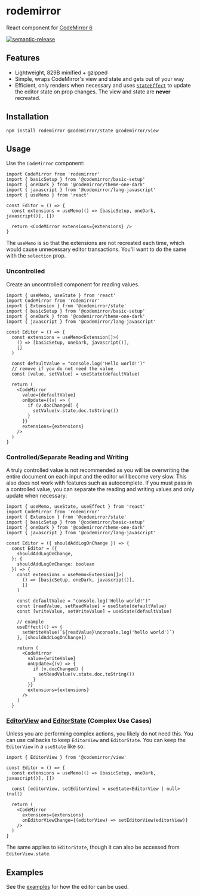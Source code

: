 # rodemirror

React component for [CodeMirror 6](https://codemirror.net/6/)

[![semantic-release](https://img.shields.io/badge/%20%20%F0%9F%93%A6%F0%9F%9A%80-semantic--release-e10079.svg)](https://github.com/semantic-release/semantic-release)

## Features

- Lightweight, 829B minified + gzipped
- Simple, wraps CodeMirror's view and state and gets out of your way
- Efficient, only renders when necessary and uses [`StateEffect`](https://codemirror.net/6/docs/ref/#state.StateEffect) to update the editor state on prop changes. The view and state are **never** recreated.

## Installation

```shell
npm install rodemirror @codemirror/state @codemirror/view
```

## Usage

Use the `CodeMirror` component:

```tsx
import CodeMirror from 'rodemirror'
import { basicSetup } from '@codemirror/basic-setup'
import { oneDark } from '@codemirror/theme-one-dark'
import { javascript } from '@codemirror/lang-javascript'
import { useMemo } from 'react'

const Editor = () => {
  const extensions = useMemo(() => [basicSetup, oneDark, javascript()], [])

  return <CodeMirror extensions={extensions} />
}
```

The `useMemo` is so that the extensions are not recreated each time, which would cause unnecessary editor transactions. You'll want to do the same with the `selection` prop.

### Uncontrolled

Create an uncontrolled component for reading values.

```tsx
import { useMemo, useState } from 'react'
import CodeMirror from 'rodemirror'
import { Extension } from '@codemirror/state'
import { basicSetup } from '@codemirror/basic-setup'
import { oneDark } from '@codemirror/theme-one-dark'
import { javascript } from '@codemirror/lang-javascript'

const Editor = () => {
  const extensions = useMemo<Extension[]>(
    () => [basicSetup, oneDark, javascript()],
    []
  )

  const defaultValue = "console.log('Hello world!')"
  // remove if you do not need the value
  const [value, setValue] = useState(defaultValue)

  return (
    <CodeMirror
      value={defaultValue}
      onUpdate={(v) => {
        if (v.docChanged) {
          setValue(v.state.doc.toString())
        }
      }}
      extensions={extensions}
    />
  )
}
```

### Controlled/Separate Reading and Writing

A truly controlled value is not recommended as you will be overwriting the entire document on each input and the editor will become very slow. This also does not work with features such as autocomplete. If you must pass in a controlled value, you can separate the reading and writing values and only update when necessary:

```tsx
import { useMemo, useState, useEffect } from 'react'
import CodeMirror from 'rodemirror'
import { Extension } from '@codemirror/state'
import { basicSetup } from '@codemirror/basic-setup'
import { oneDark } from '@codemirror/theme-one-dark'
import { javascript } from '@codemirror/lang-javascript'

const Editor = ({ shouldAddLogOnChange }) => {
  const Editor = ({
    shouldAddLogOnChange,
  }: {
    shouldAddLogOnChange: boolean
  }) => {
    const extensions = useMemo<Extension[]>(
      () => [basicSetup, oneDark, javascript()],
      []
    )

    const defaultValue = "console.log('Hello world!')"
    const [readValue, setReadValue] = useState(defaultValue)
    const [writeValue, setWriteValue] = useState(defaultValue)

    // example
    useEffect(() => {
      setWriteValue(`${readValue}\nconsole.log('hello world')`)
    }, [shouldAddLogOnChange])

    return (
      <CodeMirror
        value={writeValue}
        onUpdate={(v) => {
          if (v.docChanged) {
            setReadValue(v.state.doc.toString())
          }
        }}
        extensions={extensions}
      />
    )
  }
```

### [EditorView](https://codemirror.net/6/docs/ref/#view.EditorView) and [EditorState](https://codemirror.net/6/docs/ref/#state.EditorState) (Complex Use Cases)

Unless you are performing complex actions, you likely do not need this. You can use callbacks to keep `EditorView` and `EditorState`. You can keep the `EditorView` in a `useState` like so:

```tsx
import { EditorView } from '@codemirror/view'

const Editor = () => {
  const extensions = useMemo(() => [basicSetup, oneDark, javascript()], [])

  const [editorView, setEditorView] = useState<EditorView | null>(null)

  return (
    <CodeMirror
      extensions={extensions}
      onEditorViewChange={(editorView) => setEditorView(editorView)}
    />
  )
}
```

The same applies to `EditorState`, though it can also be accessed from `EditorView.state`.

## Examples

See the [examples](https://github.com/sachinraja/rodemirror/tree/main/examples) for how the editor can be used.
